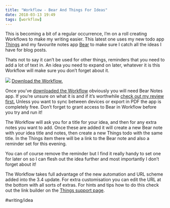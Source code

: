 ```yaml
---
title: "Workflow - Bear And Things For Ideas"
date: 2018-03-13 19:49
tags: [workflow]
---
```

This is becoming a bit of a regular occurrence, I’m on a roll creating Workflows to make my writing easier. This latest one uses my new todo app [Things](https://itunes.apple.com/gb/app/things-3/id904237743?mt=8&at=1000ltj4) and my favourite notes app [Bear](https://itunes.apple.com/gb/app/bear/id1016366447?mt=8&at=1000ltj4) to make sure I catch all the ideas I have for blog posts. 

Thats not to say it can’t be used for other things, reminders that you need to add a lot of text in. An idea you need to expand on later, whatever it is this Workflow will make sure you don’t forget about it. 

![](https://gr36.com/img/2018-03-13-workflow-idea-screenshots.png)
[Download the Workflow.](https://workflow.is/workflows/eba6f5949e9e443c8aa4a5e843fe39e2)

Once you’ve [downloaded the Workflow](https://workflow.is/workflows/eba6f5949e9e443c8aa4a5e843fe39e2) obviously you will need Bear Notes app. If you’re unsure on what it is and if it’s worthwhile [check out my review first.](https://gr36.com/2017-01-19-bear-app-review/) Unless you want to sync between devices or export in PDF the app is completely free. Don’t forget to grant access to Bear in Workflow before you try and run it! 

The Workflow will ask you for a title for your idea, and then for any extra notes you want to add. Once these are added it will create a new Bear note with your idea title and notes, then create a new Things todo with the same title. In the Things item there will be a link to the Bear note and also a reminder set for this evening. 

You can of course remove the reminder but I find it really handy to set one for later on so I can flesh out the idea further and most importantly I don’t forget about it! 

The Workflow takes full advantage of the new automation and URL scheme added into the 3.4 update. For extra customisation you can edit the URL at the bottom with all sorts of extras. For hints and tips how to do this check out the link builder on the [Things support page](https://support.culturedcode.com/customer/en/portal/articles/2803573). 

#writing/idea